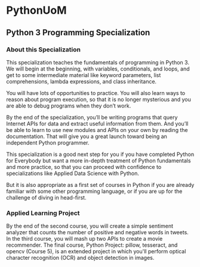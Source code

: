# PythonUoM
## Python 3 Programming Specialization
### About this Specialization


This specialization teaches the fundamentals of programming in Python 3. We will begin at the beginning, with variables, conditionals, and loops, and get to some intermediate material like keyword parameters, list comprehensions, lambda expressions, and class inheritance.

You will have lots of opportunities to practice. You will also learn ways to reason about program execution, so that it is no longer mysterious and you are able to debug programs when they don’t work.

By the end of the specialization, you’ll be writing programs that query Internet APIs for data and extract useful information from them.  And you’ll be able to learn to use new modules and APIs on your own by reading the documentation. That will give you a great launch toward being an independent Python programmer.

This specialization is a good next step for you if you have completed Python for Everybody but want a more in-depth treatment of Python fundamentals and more practice, so that you can proceed with confidence to specializations like Applied Data Science with Python.

But it is also appropriate as a first set of courses in Python if you are already familiar with some other programming language, or if you are up for the challenge of diving in head-first.

### Applied Learning Project

By the end of the second course, you will create a simple sentiment analyzer that counts the number of positive and negative words in tweets. In the third course, you will mash up two APIs to create a movie recommender. The final course, Python Project: pillow, tesseract, and opencv (Course 5), is an extended project in which you'll perform optical character recognition (OCR) and object detection in images.
